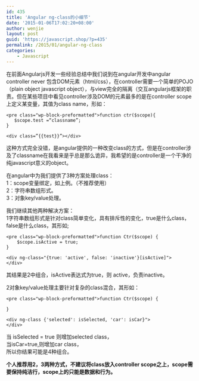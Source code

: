 ```yaml
---
id: 435
title: 'Angular ng-class的小细节'
date: '2015-01-06T17:02:20+08:00'
author: wenjie
layout: post
guid: 'https://javascript.shop/?p=435'
permalink: /2015/01/angular-ng-class
categories:
    - Javascript
---
```


 在前面Angularjs开发一些经验总结中我们说到在angular开发中angular controller never 包含DOM元素（html/css），在controller需要一个简单的POJO（plain object javascript object），与view完全的隔离（交互angularjs框架的职责。但在某些项目中看见controller涉及DOM的元素最多的是在controller scope上定义某变量，其值为class name，形如：

```
<pre class="wp-block-preformatted">function ctr($scope){
   $scope.test =“classname”;
}

<div class=”{{test}}”></div>
```

 这种方式完全没错，是angular提供的一种改变class的方式，但是在controller涉及了classname在我看来是乎总是那么诡异，我希望的是controller是一个干净的纯javascript意义的object。  
  
在angular中为我们提供了3种方案处理class：  
1：scope变量绑定，如上例。（不推荐使用）  
2：字符串数组形式。  
3：对象key/value处理。

我们继续其他两种解决方案：  
1字符串数组形式是针对class简单变化，具有排斥性的变化，true是什么class，false是什么class，其形如;

```
<pre class="wp-block-preformatted">function Ctr($scope) { 
    $scope.isActive = true;
}

<div ng-class="{true: 'active', false: 'inactive'}[isActive]">
</div>
```

其结果是2中组合，isActive表达式为true，则 active，负责inactive。

2对象key/value处理主要针对复杂的class混合，其形如：

```
<pre class="wp-block-preformatted">function Ctr($scope) { 

}

<div ng-class {'selected': isSelected, 'car': isCar}">
</div> 
```

当 isSelected = true 则增加selected class，  
当isCar=true,则增加car class，  
所以你结果可能是4种组合。

**个人推荐用2，3两种方式，不建议将class放入controller scope之上，scope需要保持纯洁行，scope上的只能是数据和行为。**